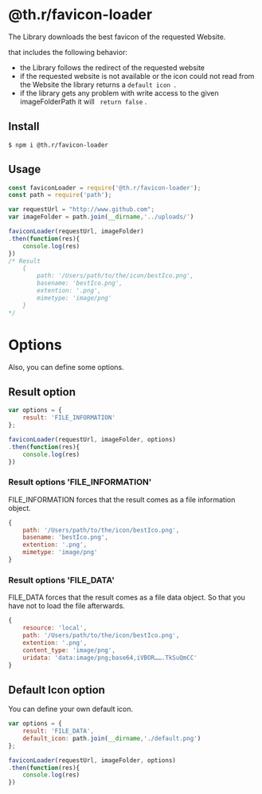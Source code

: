 # @th.r/favicon-loader
The Library downloads the best favicon of the requested Website.

that includes the following behavior:
- the Library follows the redirect of the requested website
- if the requested website is not available or the icon could not read from the Website the library returns a ```default icon ```.
- if the library gets any problem with write access to the given imageFolderPath it will ``` return false``` . 

## Install 

```shell
$ npm i @th.r/favicon-loader
```
## Usage
```js
const faviconLoader = require('@th.r/favicon-loader');
const path = require('path');

var requestUrl = "http://www.github.com";
var imageFolder = path.join(__dirname,'../uploads/')

faviconLoader(requestUrl, imageFolder)
.then(function(res){
    console.log(res)
})
/* Result
    { 
        path: '/Users/path/to/the/icon/bestIco.png',
        basename: 'bestIco.png',
        extention: '.png',
        mimetype: 'image/png' 
    }
*/
```

# Options
Also, you can define some options.
## Result option
```js
var options = {
    result: 'FILE_INFORMATION'
};

faviconLoader(requestUrl, imageFolder, options)
.then(function(res){
    console.log(res)
})
```

### Result options 'FILE_INFORMATION'
FILE_INFORMATION forces that the result comes as a file information object.
```js
{ 
    path: '/Users/path/to/the/icon/bestIco.png',
    basename: 'bestIco.png',
    extention: '.png',
    mimetype: 'image/png' 
}
```

### Result options 'FILE_DATA'
FILE_DATA forces that the result comes as a file data object. So that you have not to load the file afterwards.
```js
{
    resource: 'local',
    path: '/Users/path/to/the/icon/bestIco.png',
    extention: '.png',
    content_type: 'image/png',
    uridata: 'data:image/png;base64,iVBOR…….TkSuQmCC' 
}
```
## Default Icon option
You can define your own default icon.
```js
var options = {
    result: 'FILE_DATA',
    default_icon: path.join(__dirname,'./default.png')
};

faviconLoader(requestUrl, imageFolder, options)
.then(function(res){
    console.log(res)
})
```